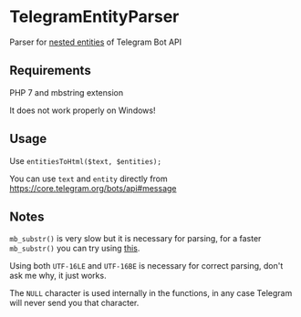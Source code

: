 # TelegramEntityParser
Parser for [nested entities](https://core.telegram.org/bots/api#formatting-options) of Telegram Bot API

## Requirements
PHP 7 and mbstring extension

It does not work properly on Windows!

## Usage
Use `entitiesToHtml($text, $entities);`

You can use `text` and `entity` directly from https://core.telegram.org/bots/api#message

## Notes
`mb_substr()` is very slow but it is necessary for parsing, for a faster `mb_substr()` you can try using [this](https://github.com/danog/MadelineProto/blob/a9c35bd9876bea46fe23f71dd5892ed831ab18da/src/danog/MadelineProto/TL/Conversion/BotAPI.php#L61).

Using both `UTF-16LE` and `UTF-16BE` is necessary for correct parsing, don't ask me why, it just works.

The `NULL` character is used internally in the functions, in any case Telegram will never send you that character.
